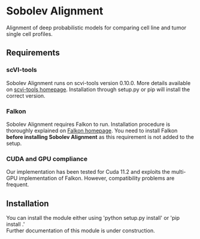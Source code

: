 # Sobolev Alignment

Alignment of deep probabilistic models for comparing cell line and tumor single cell profiles.

## Requirements
### scVI-tools
Sobolev Alignment runs on scvi-tools version 0.10.0. More details available on <a href="https://scvi-tools.org/">scvi-tools homepage</a>. Installation through setup.py or pip will install the correct version.

### Falkon
Sobolev Alignment requires Falkon to run. Installation procedure is thoroughly explained on <a href="https://falkonml.github.io/falkon/install.html">Falkon homepage</a>. You need to install Falkon <b>before installing Sobolev Alignment</b> as this requirement is not added to the setup.

### CUDA and GPU compliance
Our implementation has been tested for Cuda 11.2 and exploits the multi-GPU implementation of Falkon. However, compatibility problems are frequent.

## Installation
You can install the module either using 'python setup.py install' or 'pip install .'
<br/>
Further documentation of this module is under construction.

